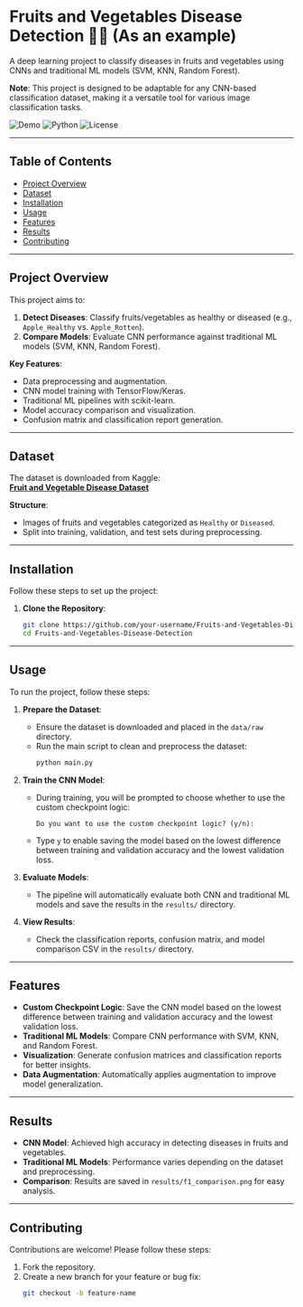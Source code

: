 # Fruits and Vegetables Disease Detection 🍎🥦 (As an example)

A deep learning project to classify diseases in fruits and vegetables using CNNs and traditional ML models (SVM, KNN, Random Forest).

**Note**: This project is designed to be adaptable for any CNN-based classification dataset, making it a versatile tool for various image classification tasks.

![Demo](https://img.shields.io/badge/Status-Active-brightgreen) ![Python](https://img.shields.io/badge/Python-3.8%2B-blue) ![License](https://img.shields.io/badge/License-MIT-orange)

---

## Table of Contents
- [Project Overview](#project-overview)
- [Dataset](#dataset)
- [Installation](#installation)
- [Usage](#usage)
- [Features](#features)
- [Results](#results)
- [Contributing](#contributing)

---

## Project Overview
This project aims to:
1. **Detect Diseases**: Classify fruits/vegetables as healthy or diseased (e.g., `Apple_Healthy` vs. `Apple_Rotten`).
2. **Compare Models**: Evaluate CNN performance against traditional ML models (SVM, KNN, Random Forest).

**Key Features**:
- Data preprocessing and augmentation.
- CNN model training with TensorFlow/Keras.
- Traditional ML pipelines with scikit-learn.
- Model accuracy comparison and visualization.
- Confusion matrix and classification report generation.

---

## Dataset
The dataset is downloaded from Kaggle:  
[**Fruit and Vegetable Disease Dataset**](https://www.kaggle.com/datasets/muhammad0subhan/fruit-and-vegetable-disease-healthy-vs-rotten?resource=download)

**Structure**:
- Images of fruits and vegetables categorized as `Healthy` or `Diseased`.
- Split into training, validation, and test sets during preprocessing.

---

## Installation
Follow these steps to set up the project:

1. **Clone the Repository**:
   ```bash
   git clone https://github.com/your-username/Fruits-and-Vegetables-Disease-Detection.git
   cd Fruits-and-Vegetables-Disease-Detection
   ```

---

## Usage
To run the project, follow these steps:

1. **Prepare the Dataset**:
   - Ensure the dataset is downloaded and placed in the `data/raw` directory.
   - Run the main script to clean and preprocess the dataset:
     ```bash
     python main.py
     ```

2. **Train the CNN Model**:
   - During training, you will be prompted to choose whether to use the custom checkpoint logic:
     ```
     Do you want to use the custom checkpoint logic? (y/n):
     ```
   - Type `y` to enable saving the model based on the lowest difference between training and validation accuracy and the lowest validation loss.

3. **Evaluate Models**:
   - The pipeline will automatically evaluate both CNN and traditional ML models and save the results in the `results/` directory.

4. **View Results**:
   - Check the classification reports, confusion matrix, and model comparison CSV in the `results/` directory.

---

## Features
- **Custom Checkpoint Logic**: Save the CNN model based on the lowest difference between training and validation accuracy and the lowest validation loss.
- **Traditional ML Models**: Compare CNN performance with SVM, KNN, and Random Forest.
- **Visualization**: Generate confusion matrices and classification reports for better insights.
- **Data Augmentation**: Automatically applies augmentation to improve model generalization.

---

## Results
- **CNN Model**: Achieved high accuracy in detecting diseases in fruits and vegetables.
- **Traditional ML Models**: Performance varies depending on the dataset and preprocessing.
- **Comparison**: Results are saved in `results/f1_comparison.png` for easy analysis.

---

## Contributing
Contributions are welcome! Please follow these steps:

1. Fork the repository.
2. Create a new branch for your feature or bug fix:
   ```bash
   git checkout -b feature-name
   ```
